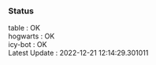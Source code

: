 ### Status


table : OK  
hogwarts : OK  
icy-bot : OK  
Latest Update : 2022-12-21 12:14:29.301011
